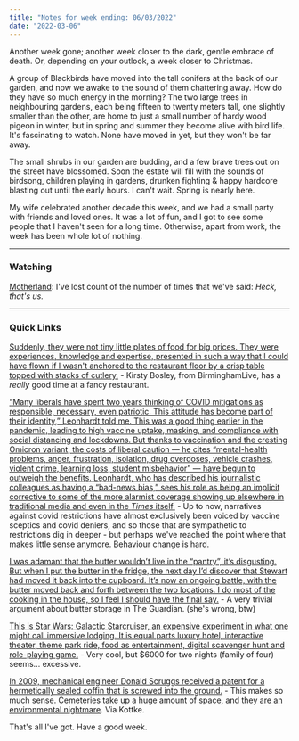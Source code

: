 ```yaml
---
title: "Notes for week ending: 06/03/2022"
date: "2022-03-06"
---
```


Another week gone; another week closer to the dark, gentle embrace of death. Or, depending on your outlook, a week closer to Christmas.

A group of Blackbirds have moved into the tall conifers at the back of our garden, and now we awake to the sound of them chattering away. How do they have so much energy in the morning? The two large trees in neighbouring gardens, each being fifteen to twenty meters tall, one slightly smaller than the other, are home to just a small number of hardy wood pigeon in winter, but in spring and summer they become alive with bird life. It's fascinating to watch. None have moved in yet, but they won't be far away. 

The small shrubs in our garden are budding, and a few brave trees out on the street have blossomed. Soon the estate will fill with the sounds of birdsong, children playing in gardens, drunken fighting & happy hardcore blasting out until the early hours. I can't wait. Spring is nearly here.

My wife celebrated another decade this week, and we had a small party with friends and loved ones. It was a lot of fun, and I got to see some people that I haven't seen for a long time. Otherwise, apart from work, the week has been whole lot of nothing.

---

### Watching

[Motherland](https://en.wikipedia.org/wiki/Motherland_(TV_series)): I've lost count of the number of times that we've said: *Heck, that's us.*

---

### Quick Links

[Suddenly, they were not tiny little plates of food for big prices. They were experiences, knowledge and expertise, presented in such a way that I could have flown if I wasn't anchored to the restaurant floor by a crisp table topped with stacks of cutlery.](https://www.birminghammail.co.uk/whats-on/food-drink-news/im-common-muck-spent-150-23194880) - Kirsty Bosley, from BirminghamLive, has a _really_ good time at a fancy restaurant.

[“Many liberals have spent two years thinking of COVID mitigations as responsible, necessary, even patriotic. This attitude has become part of their identity,” Leonhardt told me. This was a good thing earlier in the pandemic, leading to high vaccine uptake, masking, and compliance with social distancing and lockdowns. But thanks to vaccination and the cresting Omicron variant, the costs of liberal caution — he cites “mental-health problems, anger, frustration, isolation, drug overdoses, vehicle crashes, violent crime, learning loss, student misbehavior” — have begun to outweigh the benefits. Leonhardt, who has described his journalistic colleagues as having a “bad-news bias,” sees his role as being an implicit corrective to some of the more alarmist coverage showing up elsewhere in traditional media and even in the _Times_ itself.](https://nymag.com/intelligencer/2022/02/david-leonhardt-the-pandemic-interpreter.html)  - Up to now,  narratives against covid restrictions have almost exclusively been voiced by vaccine sceptics and covid deniers, and so those that are sympathetic to restrictions dig in deeper - but perhaps we've reached the point where that makes little sense anymore. Behaviour change is hard.

[I was adamant that the butter wouldn’t live in the “pantry”, it’s disgusting. But when I put the butter in the fridge, the next day I’d discover that Stewart had moved it back into the cupboard. It’s now an ongoing battle, with the butter moved back and forth between the two locations. I do most of the cooking in the house, so I feel I should have the final say.](https://www.theguardian.com/lifeandstyle/2022/feb/25/you-be-the-judge-is-it-ok-for-my-boyfriend-to-keep-butter-in-the-cupboard) - A very trivial argument about butter storage in The Guardian. (she's wrong, btw)

[This is Star Wars: Galactic Starcruiser, an expensive experiment in what one might call immersive lodging. It is equal parts luxury hotel, interactive theater, theme park ride, food as entertainment, digital scavenger hunt and role-playing game.](https://www.nytimes.com/2022/02/25/business/disney-star-wars-galactic-starcruiser.html) - Very cool, but $6000 for two nights (family of four) seems... excessive.

[In 2009, mechanical engineer Donald Scruggs received a patent for a hermetically sealed coffin that is screwed into the ground.](https://kottke.org/22/03/the-inventor-of-the-screw-in-coffin) - This makes so much sense. Cemeteries take up a huge amount of space, and they [are an environmental nightmare](https://apps.who.int/iris/bitstream/handle/10665/108132/EUR_ICP_EHNA_01_04_01(A).pdf;sequence=1). Via Kottke.

That's all I've got. Have a good week.


